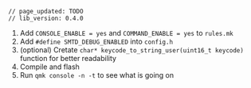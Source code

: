 ```
// page_updated: TODO
// lib_version: 0.4.0
```

1. Add `CONSOLE_ENABLE = yes` and `COMMAND_ENABLE = yes` to `rules.mk`
2. Add `#define SMTD_DEBUG_ENABLED` into `config.h`
3. (optional) Cretate `char* keycode_to_string_user(uint16_t keycode)` function for better readability
4. Compile and flash
5. Run `qmk console -n -t` to see what is going on
